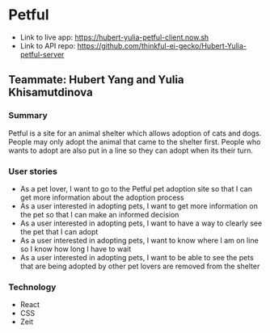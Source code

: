 # Petful
* Link to live app: https://hubert-yulia-petful-client.now.sh
* Link to API repo: https://github.com/thinkful-ei-gecko/Hubert-Yulia-petful-server

## Teammate: Hubert Yang and Yulia Khisamutdinova

### Summary
Petful is a site for an animal shelter which allows adoption of cats and dogs. People may only adopt the animal that came to the shelter first. People who wants to adopt are also put in a line so they can adopt when its their turn.

### User stories
* As a pet lover, I want to go to the Petful pet adoption site so that I can get more information about the adoption process
* As a user interested in adopting pets, I want to get more information on the pet so that I can make an informed decision
* As a user interested in adopting pets, I want to have a way to clearly see the pet that I can adopt
* As a user interested in adopting pets, I want to know where I am on line so I know how long I have to wait
* As a user interested in adopting pets, I want to be able to see the pets that are being adopted by other pet lovers are removed from the shelter

### Technology
* React
* CSS
* Zeit

